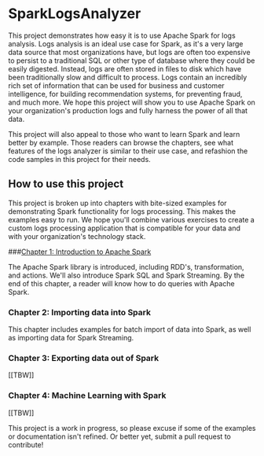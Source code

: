 # SparkLogsAnalyzer

This project demonstrates how easy it is to use Apache Spark for logs analysis.
Logs analysis is an ideal use case for Spark, as it's a very large data source
that most organizations have, but logs are often too expensive to persist
to a traditional SQL or other type of database where they could be easily
digested.  Instead, logs are often stored in files to disk which have been
traditionally slow and difficult to process.  Logs contain an incredibly
rich set of information that can be used for business and customer
intelligence, for building recommendation systems, for preventing fraud,
and much more.  We hope this project will show you to use Apache Spark on
your organization's production logs and fully harness the power of 
all that data.

This project will also appeal to those who want to learn Spark and 
learn better by example.  Those readers can browse the chapters, see
what features of the logs analyzer is similar to their use case, and 
refashion the code samples in this project for their needs.

## How to use this project 

This project is broken up into chapters with bite-sized examples for 
demonstrating Spark functionality for logs processing.  This makes
the examples easy to run.  We hope you'll combine various exercises
to create a custom logs processing application that is compatible for
your data and with your organization's technology stack.

###[Chapter 1: Introduction to Apache Spark](chapter1/README.md)

The Apache Spark library is introduced, including RDD's, transformation, 
and actions.  We'll also introduce Spark SQL and Spark Streaming.  By the
end of this chapter, a reader will know how to do queries with Apache Spark.

### **Chapter 2: Importing data into Spark**

This chapter includes examples for batch import of data into Spark, 
as well as importing data for Spark Streaming.

### **Chapter 3: Exporting data out of Spark**

[[TBW]]

### Chapter 4: Machine Learning with Spark

[[TBW]]


This project is a work in progress, so please excuse if some of the examples
or documentation isn't refined.  Or better yet, submit a pull request to
contribute!
